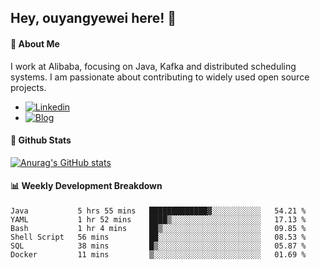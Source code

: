 ## Hey, ouyangyewei here! :wave:

#### :rocket: About Me
I work at Alibaba, focusing on Java, Kafka and distributed scheduling systems. I am passionate about contributing to widely used open source projects.

- [![Linkedin](https://img.shields.io/badge/LinkedIn-ouyangyewei-blue)](https://www.linkedin.com/in/ouyangyewei/)
- [![Blog](https://img.shields.io/badge/Blog-yeweiouyang-orange)](https://blog.csdn.net/yeweiouyang)

#### :star2: Github Stats
[![Anurag's GitHub stats](https://github-readme-stats.vercel.app/api?username=ouyangyewei&show_icons=true&cache_seconds=3600&theme=tokyonight)](https://github.com/anuraghazra/github-readme-stats)

#### :bar_chart: Weekly Development Breakdown
<!--START_SECTION:waka-->

```text
Java           5 hrs 55 mins   █████████████▓░░░░░░░░░░░   54.21 %
YAML           1 hr 52 mins    ████▒░░░░░░░░░░░░░░░░░░░░   17.13 %
Bash           1 hr 4 mins     ██▒░░░░░░░░░░░░░░░░░░░░░░   09.85 %
Shell Script   56 mins         ██░░░░░░░░░░░░░░░░░░░░░░░   08.53 %
SQL            38 mins         █▒░░░░░░░░░░░░░░░░░░░░░░░   05.87 %
Docker         11 mins         ▒░░░░░░░░░░░░░░░░░░░░░░░░   01.69 %
```

<!--END_SECTION:waka-->
